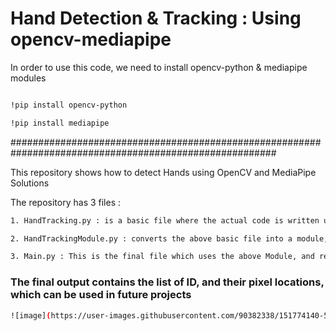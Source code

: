 # Hand Detection & Tracking : Using opencv-mediapipe

In order to use this code, we need to install opencv-python & mediapipe modules

```bash

!pip install opencv-python

!pip install mediapipe
 ```
  
 ########################################################################################################

This repository shows how to detect Hands using OpenCV and MediaPipe Solutions

The repository has 3 files :

```bash
1. HandTracking.py : is a basic file where the actual code is written using OpenCV & mediapipe.solutions.hands

2. HandTrackingModule.py : converts the above basic file into a module, so that this module can be used for further projects.

3. Main.py : This is the final file which uses the above Module, and returns the output
```

### The final output contains the list of ID, and their pixel locations, which can be used in future projects
    
```bash
![image](https://user-images.githubusercontent.com/90382338/151774140-5cb155d9-d992-4d5c-8a01-b54f4a6aba8a.png)
```
